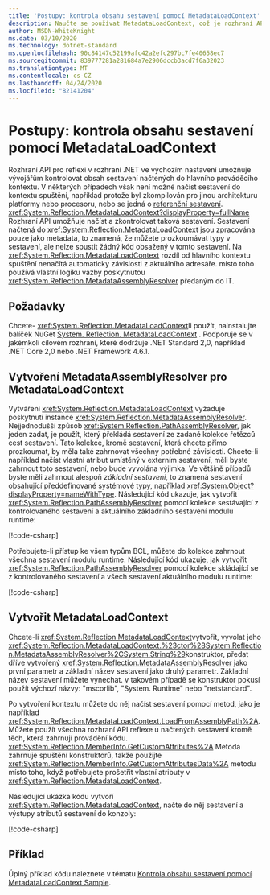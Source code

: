 ```yaml
---
title: 'Postupy: kontrola obsahu sestavení pomocí MetadataLoadContext'
description: Naučte se používat MetadataLoadContext, což je rozhraní API, které umožňuje načíst sestavení .NET pro účely kontroly.
author: MSDN-WhiteKnight
ms.date: 03/10/2020
ms.technology: dotnet-standard
ms.openlocfilehash: 90c84147c52199afc42a2efc297bc7fe40658ec7
ms.sourcegitcommit: 839777281a281684a7e2906dccb3acd7f6a32023
ms.translationtype: MT
ms.contentlocale: cs-CZ
ms.lasthandoff: 04/24/2020
ms.locfileid: "82141204"
---
```

# <a name="how-to-inspect-assembly-contents-using-metadataloadcontext"></a>Postupy: kontrola obsahu sestavení pomocí MetadataLoadContext

Rozhraní API pro reflexi v rozhraní .NET ve výchozím nastavení umožňuje vývojářům kontrolovat obsah sestavení načtených do hlavního prováděcího kontextu. V některých případech však není možné načíst sestavení do kontextu spuštění, například protože byl zkompilován pro jinou architekturu platformy nebo procesoru, nebo se jedná o [referenční sestavení](reference-assemblies.md). <xref:System.Reflection.MetadataLoadContext?displayProperty=fullName> Rozhraní API umožňuje načíst a zkontrolovat taková sestavení. Sestavení načtená do <xref:System.Reflection.MetadataLoadContext> jsou zpracována pouze jako metadata, to znamená, že můžete prozkoumávat typy v sestavení, ale nelze spustit žádný kód obsažený v tomto sestavení. Na <xref:System.Reflection.MetadataLoadContext> rozdíl od hlavního kontextu spuštění nenačítá automaticky závislosti z aktuálního adresáře. místo toho používá vlastní logiku vazby poskytnutou <xref:System.Reflection.MetadataAssemblyResolver> předaným do IT.

## <a name="prerequisites"></a>Požadavky

Chcete- <xref:System.Reflection.MetadataLoadContext>li použít, nainstalujte balíček NuGet [System. Reflection. MetadataLoadContext](https://www.nuget.org/packages/System.Reflection.MetadataLoadContext) . Podporuje se v jakémkoli cílovém rozhraní, které dodržuje .NET Standard 2,0, například .NET Core 2,0 nebo .NET Framework 4.6.1.

## <a name="create-metadataassemblyresolver-for-metadataloadcontext"></a>Vytvoření MetadataAssemblyResolver pro MetadataLoadContext

Vytváření <xref:System.Reflection.MetadataLoadContext> vyžaduje poskytnutí instance <xref:System.Reflection.MetadataAssemblyResolver>. Nejjednodušší způsob <xref:System.Reflection.PathAssemblyResolver>, jak jeden zadat, je použít, který překládá sestavení ze zadané kolekce řetězců cest sestavení. Tato kolekce, kromě sestavení, která chcete přímo prozkoumat, by měla také zahrnovat všechny potřebné závislosti. Chcete-li například načíst vlastní atribut umístěný v externím sestavení, měli byste zahrnout toto sestavení, nebo bude vyvolána výjimka. Ve většině případů byste měli zahrnout alespoň *základní sestavení*, to znamená sestavení obsahující předdefinované systémové typy, například <xref:System.Object?displayProperty=nameWithType>. Následující kód ukazuje, jak vytvořit <xref:System.Reflection.PathAssemblyResolver> pomocí kolekce sestávající z kontrolovaného sestavení a aktuálního základního sestavení modulu runtime:

[!code-csharp[](snippets/inspect-contents-using-metadataloadcontext/MetadataLoadContextSnippets.cs#CoreAssembly)]

Potřebujete-li přístup ke všem typům BCL, můžete do kolekce zahrnout všechna sestavení modulu runtime. Následující kód ukazuje, jak vytvořit <xref:System.Reflection.PathAssemblyResolver> pomocí kolekce skládající se z kontrolovaného sestavení a všech sestavení aktuálního modulu runtime:

[!code-csharp[](snippets/inspect-contents-using-metadataloadcontext/MetadataLoadContextSnippets.cs#RuntimeAssemblies)]

## <a name="create-metadataloadcontext"></a>Vytvořit MetadataLoadContext

Chcete-li <xref:System.Reflection.MetadataLoadContext>vytvořit, vyvolat jeho <xref:System.Reflection.MetadataLoadContext.%23ctor%28System.Reflection.MetadataAssemblyResolver%2CSystem.String%29>konstruktor, předat dříve vytvořený <xref:System.Reflection.MetadataAssemblyResolver> jako první parametr a základní název sestavení jako druhý parametr. Základní název sestavení můžete vynechat. v takovém případě se konstruktor pokusí použít výchozí názvy: "mscorlib", "System. Runtime" nebo "netstandard".

Po vytvoření kontextu můžete do něj načíst sestavení pomocí metod, jako je například <xref:System.Reflection.MetadataLoadContext.LoadFromAssemblyPath%2A>. Můžete použít všechna rozhraní API reflexe u načtených sestavení kromě těch, která zahrnují provádění kódu. <xref:System.Reflection.MemberInfo.GetCustomAttributes%2A> Metoda zahrnuje spuštění konstruktorů, takže použijte <xref:System.Reflection.MemberInfo.GetCustomAttributesData%2A> metodu místo toho, když potřebujete prošetřit vlastní atributy v <xref:System.Reflection.MetadataLoadContext>.

Následující ukázka kódu vytvoří <xref:System.Reflection.MetadataLoadContext>, načte do něj sestavení a výstupy atributů sestavení do konzoly:

[!code-csharp[](snippets/inspect-contents-using-metadataloadcontext/MetadataLoadContextSnippets.cs#CreateContext)]

## <a name="example"></a>Příklad

Úplný příklad kódu naleznete v tématu [Kontrola obsahu sestavení pomocí MetadataLoadContext Sample](https://docs.microsoft.com/samples/dotnet/samples/inspect-assembly-contents-using-metadataloadcontext/).

